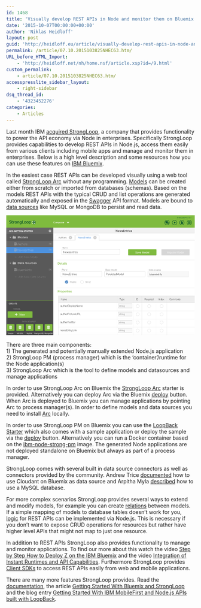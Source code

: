 ```yaml
---
id: 1468
title: 'Visually develop REST APIs in Node and monitor them on Bluemix'
date: '2015-10-07T00:00:00+00:00'
author: 'Niklas Heidloff'
layout: post
guid: 'http://heidloff.eu/article/visually-develop-rest-apis-in-node-and-monitor-them-on-bluemix/'
permalink: /article/07.10.2015103825NHEC63.htm/
URL_before_HTML_Import:
    - 'http://heidloff.net/nh/home.nsf/article.xsp?id=/9.html'
custom_permalink:
    - article/07.10.2015103825NHEC63.htm/
accesspresslite_sidebar_layout:
    - right-sidebar
dsq_thread_id:
    - '4323452276'
categories:
    - Articles
---
```


 Last month IBM [acquired StrongLoop](https://developer.ibm.com/bluemix/2015/09/10/ibm-acquires-strongloop/), a company that provides functionality to power the API economy via Node in enterprises. Specifically StrongLoop provides capabilities to develop REST APIs in Node.js, access them easily from various clients including mobile apps and manage and monitor them in enterprises. Below is a high level description and some resources how you can use these features on [IBM Bluemix](https://bluemix.net/).

In the easiest case REST APIs can be developed visually using a web tool called [StrongLoop Arc](https://docs.strongloop.com/display/APIS/Composing+APIs) without any programming. [Models](https://docs.strongloop.com/display/APIS/Creating+and+editing+models) can be created either from scratch or imported from databases (schemas). Based on the models REST APIs with the typical CRUD and list operations are generated automatically and exposed in the [Swagger](http://swagger.io/) API format. Models are bound to [data sources](https://docs.strongloop.com/display/APIS/Creating+and+editing+data+sources) like MySQL or MongoDB to persist and read data.

![image](/assets/img/2015/10/strongloop.png)

There are three main components:   
1\) The generated and potentially manually extended Node.js application   
2\) StrongLoop PM (process manager) which is the ‘container’/runtime for the Node application(s)   
3\) StrongLoop Arc which is the tool to define models and datasources and manage applications

In order to use StrongLoop Arc on Bluemix the [StrongLoop Arc](https://console.ng.bluemix.net/catalog/strongloop-arc/) starter is provided. Alternatively you can deploy Arc via the Bluemix [deploy](https://github.com/strongloop-bluemix/arc-app) button. When Arc is deployed to Bluemix you can manage applications by pointing Arc to process manager(s). In order to define models and data sources you need to install [Arc](https://strongloop.com/get-started/) locally.

In order to use StrongLoop PM on Bluemix you can use the [LoopBack Starter](https://console.ng.bluemix.net/catalog/loopback-starter) which also comes with a sample application or deploy the sample via the [deploy](https://github.com/strongloop-bluemix/loopback-example-app) button. Alternatively you can run a Docker container based on the [ibm-node-strong-pm](https://console.ng.bluemix.net/catalog/ibm-node-strong-pm/) image. The generated Node applications are not deployed standalone on Bluemix but always as part of a process manager.

StrongLoop comes with several built in data source connectors as well as connectors provided by the community. Andrew Trice [documented](https://developer.ibm.com/bluemix/2015/09/10/getting-started-node-js-loopback-framework-ibm-cloudant/) how to use Cloudant on Bluemix as data source and Arpitha Myla [described](https://developer.ibm.com/bluemix/2015/09/14/strongloop-to-mysql-app/) how to use a MySQL database.

For more complex scenarios StrongLoop provides several ways to extend and modify models, for example you can create [relations](https://docs.strongloop.com/display/public/LB/Creating+model+relations) between models. If a simple mapping of models to database tables doesn’t work for you, [logic](https://docs.strongloop.com/display/public/LB/Adding+logic+to+models) for REST APIs can be implemented via Node.js. This is necessary if you don’t want to expose CRUD operations for resources but rather have higher level APIs that might not map to just one resource.

In addition to REST APIs StrongLoop also provides functionality to manage and monitor applications. To find our more about this watch the video [Step by Step How to Deploy Z on the IBM Bluemix](https://www.youtube.com/watch?v=uMgPCTirStA) and the video [Integration of Instant Runtimes and API Capabilities](https://www.youtube.com/watch?v=pzIZHy-iJAs). Furthermore StrongLoop provides [Client SDKs](https://docs.strongloop.com/display/public/LB/Client+SDKs) to access REST APIs easily from web and mobile applications.

There are many more features StrongLoop provides. Read the [documentation](https://docs.strongloop.com/display/SL/Installing+StrongLoop), the article [Getting Started With Bluemix and StrongLoop](https://developer.ibm.com/bluemix/2015/09/10/getting-started-bluemix-strongloop/) and the blog entry [Getting Started With IBM MobileFirst and Node.js APIs built with LoopBack](https://developer.ibm.com/mobilefirstplatform/2015/09/10/getting-started-with-ibm-mobilefirst-and-node-js-apis-built-with-loopback/).